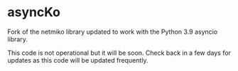 # asyncKo
Fork of the netmiko library updated to work with the Python 3.9 asyncio library.

This code is not operational but it will be soon.  Check back in a few days for updates as this code will be updated frequently.
